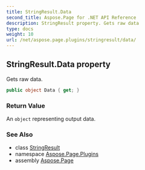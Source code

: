 ```yaml
---
title: StringResult.Data
second_title: Aspose.Page for .NET API Reference
description: StringResult property. Gets raw data
type: docs
weight: 10
url: /net/aspose.page.plugins/stringresult/data/
---
```

## StringResult.Data property

Gets raw data.

```csharp
public object Data { get; }
```

### Return Value

An `object` representing output data.

### See Also

* class [StringResult](../)
* namespace [Aspose.Page.Plugins](../../stringresult/)
* assembly [Aspose.Page](../../../)


